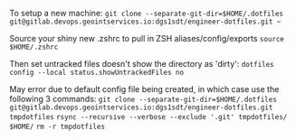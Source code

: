To setup a new machine:
`git clone --separate-git-dir=$HOME/.dotfiles git@gitlab.devops.geointservices.io:dgs1sdt/engineer-dotfiles.git ~`

Source your shiny new .zshrc to pull in ZSH aliases/config/exports
`source $HOME/.zshrc`

Then set untracked files doesn't show the directory as 'dirty':
`dotfiles config --local status.showUntrackedFiles no`

May error due to default config file being created, in which case use the following 3 commands:
`git clone --separate-git-dir=$HOME/.dotfiles git@gitlab.devops.geointservices.io:dgs1sdt/engineer-dotfiles.git tmpdotfiles`
`rsync --recursive --verbose --exclude '.git' tmpdotfiles/ $HOME/`
`rm -r tmpdotfiles`